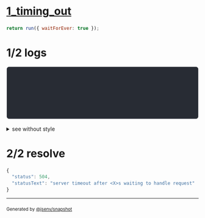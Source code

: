 # [1_timing_out](../../request_handling_timeout.test.mjs#L32)

```js
return run({ waitForEver: true });
```

# 1/2 logs

![img](log_group.svg)

<details>
  <summary>see without style</summary>

```console
server started at http://127.0.0.1
(node:42390) Warning: Readable stream not used after <X> second.
    at Timeout._onTimeout (@jsenv/core/packages/independent/backend/server/src/interfacing_with_node/observable_from_node_stream.js:43:15)
    at listOnTimeout (node:internal/timers:594:17)
    at process.processTimers (node:internal/timers:529:7)
path: undefined, fd: undefined, url: /
GET http://127.0.0.1/
  504 server timeout after <X>s waiting to handle request
```

</details>


# 2/2 resolve

```js
{
  "status": 504,
  "statusText": "server timeout after <X>s waiting to handle request"
}
```

---

<sub>
  Generated by <a href="https://github.com/jsenv/core/tree/main/packages/independent/snapshot">@jsenv/snapshot</a>
</sub>
